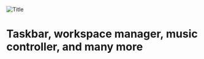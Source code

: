 ![Title](https://github.com/khanhas/Polybar/blob/master/titleImage.png)  
# Taskbar, workspace manager, music controller, and many more
